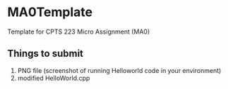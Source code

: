 # MA0Template
Template for CPTS 223 Micro Assignment (MA0)

## Things to submit
1. PNG file (screenshot of running Helloworld code in your environment)
2. modified HelloWorld.cpp
